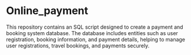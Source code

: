 # Online_payment
This repository contains an SQL script designed to create a payment and booking system database. The database includes entities such as user registration, booking information, and payment details, helping to manage user registrations, travel bookings, and payments securely.
